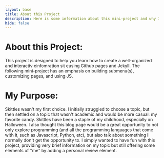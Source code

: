```yaml
---
layout: base
title: About this Project 
description: Here is some information about this mini-project and why I chose the topic. 
hide: false
---
```


<html lang ="en"><html lang="en">
<head>
    <meta charset="UTF-8">
    <meta name="viewport" content="width=device-width, initial-scale=1.0">
</head> 
<div id ="Information">
<h1>About this Project:</h1>
<p>This project is designed to help you learn how to create a well-organized and interactiv einfomration sit eusing Github pages and Jekyll. The following mini-project has an emphasis on building submenu(s), customizing pages, and using JS. 
</div>

<div id ="purpose">
<h1>My Purpose: </h1>
<p>Skittles wasn't my first choice. I initially struggled to choose a topic, but then settled on a topic that wasn't academic and would be more casual: my favorite candy. Skittles have been a staple of my childhood, especially on Halloween. I also thought this blog page would be a great opportunity to not only explore programming (and all the programming languages that come with it, such as Javascript, Python, etc), but also talk about something I normally don't get the opportunity to. I simply wanted to have fun with this project, providing very brief information on my topic but still offering some elements of "me" by adding a personal review element.</p1>
</div>

</html>
